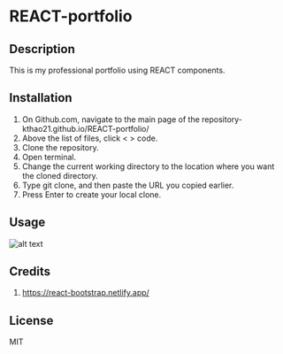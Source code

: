 # REACT-portfolio

## Description

This is my professional portfolio using REACT components.

## Installation

1. On Github.com, navigate to the main page of the repository- kthao21.github.io/REACT-portfolio/
2. Above the list of files, click < > code.
3. Clone the repository.
4. Open terminal.
5. Change the current working directory to the location where you want the cloned directory.
6. Type git clone, and then paste the URL you copied earlier.
7. Press Enter to create your local clone.

## Usage
![alt text](assets/images/reactportfolio.png)

## Credits

1. https://react-bootstrap.netlify.app/

## License

MIT

